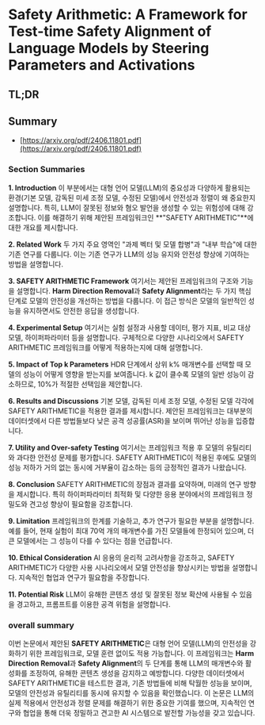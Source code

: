 # Safety Arithmetic: A Framework for Test-time Safety Alignment of Language Models by Steering Parameters and Activations
## TL;DR
## Summary
- [https://arxiv.org/pdf/2406.11801.pdf](https://arxiv.org/pdf/2406.11801.pdf)

### Section Summaries

**1. Introduction**
이 부분에서는 대형 언어 모델(LLM)의 중요성과 다양하게 활용되는 환경(기본 모델, 감독된 미세 조정 모델, 수정된 모델)에서 안전성과 정렬이 왜 중요한지 설명합니다. 특히, LLM이 잘못된 정보와 혐오 발언을 생성할 수 있는 위험성에 대해 강조합니다. 이를 해결하기 위해 제안된 프레임워크인 **"SAFETY ARITHMETIC"**에 대한 개요를 제시합니다.

**2. Related Work**
두 가지 주요 영역인 "과제 벡터 및 모델 합병"과 "내부 학습"에 대한 기존 연구를 다룹니다. 이는 기존 연구가 LLM의 성능 유지와 안전성 향상에 기여하는 방법을 설명합니다.

**3. SAFETY ARITHMETIC Framework**
여기서는 제안된 프레임워크의 구조와 기능을 설명합니다. **Harm Direction Removal**과 **Safety Alignment**라는 두 가지 핵심 단계로 모델의 안전성을 개선하는 방법을 다룹니다. 이 접근 방식은 모델의 일반적인 성능을 유지하면서도 안전한 응답을 생성합니다.

**4. Experimental Setup**
여기서는 실험 설정과 사용할 데이터, 평가 지표, 비교 대상 모델, 하이퍼파라미터 등을 설명합니다. 구체적으로 다양한 시나리오에서 SAFETY ARITHMETIC 프레임워크를 어떻게 적용하는지에 대해 설명합니다.

**5. Impact of Top k Parameters**
HDR 단계에서 상위 k% 매개변수를 선택할 때 모델의 성능이 어떻게 영향을 받는지를 보여줍니다. k 값이 클수록 모델의 일반 성능이 감소하므로, 10%가 적절한 선택임을 제안합니다.

**6. Results and Discussions**
기본 모델, 감독된 미세 조정 모델, 수정된 모델 각각에 SAFETY ARITHMETIC을 적용한 결과를 제시합니다. 제안된 프레임워크는 대부분의 데이터셋에서 다른 방법들보다 낮은 공격 성공률(ASR)을 보이며 뛰어난 성능을 입증합니다.

**7. Utility and Over-safety Testing**
여기서는 프레임워크 적용 후 모델의 유틸리티와 과다한 안전성 문제를 평가합니다. SAFETY ARITHMETIC이 적용된 후에도 모델의 성능 저하가 거의 없는 동시에 거부율이 감소하는 등의 긍정적인 결과가 나왔습니다.

**8. Conclusion**
SAFETY ARITHMETIC의 장점과 결과를 요약하며, 미래의 연구 방향을 제시합니다. 특히 하이퍼파라미터 최적화 및 다양한 응용 분야에서의 프레임워크 정밀도와 견고성 향상이 필요함을 강조합니다.

**9. Limitation**
프레임워크의 한계를 기술하고, 추가 연구가 필요한 부분을 설명합니다. 예를 들어, 현재 실험이 최대 70억 개의 매개변수를 가진 모델들에 한정되어 있으며, 더 큰 모델에서는 그 성능이 다를 수 있다는 점을 언급합니다.

**10. Ethical Consideration**
AI 응용의 윤리적 고려사항을 강조하고, SAFETY ARITHMETIC가 다양한 사용 시나리오에서 모델 안전성을 향상시키는 방법을 설명합니다. 지속적인 협업과 연구가 필요함을 주장합니다.

**11. Potential Risk**
LLM이 유해한 콘텐츠 생성 및 잘못된 정보 확산에 사용될 수 있음을 경고하고, 프롬프트를 이용한 공격 위험을 설명합니다.

### overall summary

이번 논문에서 제안된 **SAFETY ARITHMETIC**은 대형 언어 모델(LLM)의 안전성을 강화하기 위한 프레임워크로, 모델 훈련 없이도 적용 가능합니다. 이 프레임워크는 **Harm Direction Removal**과 **Safety Alignment**의 두 단계를 통해 LLM의 매개변수와 활성화를 조정하여, 유해한 콘텐츠 생성을 감지하고 예방합니다. 다양한 데이터셋에서 SAFETY ARITHMETIC을 테스트한 결과, 기존 방법들에 비해 탁월한 성능을 보이며, 모델의 안전성과 유틸리티를 동시에 유지할 수 있음을 확인했습니다. 이 논문은 LLM의 실제 적용에서 안전성과 정렬 문제를 해결하기 위한 중요한 기여를 했으며, 지속적인 연구와 협업을 통해 더욱 정밀하고 견고한 AI 시스템으로 발전할 가능성을 갖고 있습니다.